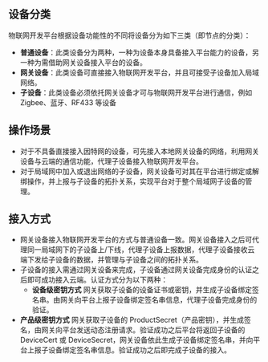 
## 设备分类

物联网开发平台根据设备功能性的不同将设备分为如下三类（即节点的分类）：

- **普通设备**：此类设备分为两种，一种为设备本身具备接入平台能力的设备，另一种为需借助网关设备接入平台的设备。
- **网关设备**：此类设备可直接接入物联网开发平台，并且可接受子设备加入局域网络。
- **子设备**：此类设备必须依托网关设备才可与物联网开发平台进行通信，例如 Zigbee、蓝牙、RF433 等设备


## 操作场景

- 对于不具备直接接入因特网的设备，可先接入本地网关设备的网络，利用网关设备与云端的通信功能，代理子设备接入物联网开发平台。
- 对于局域网中加入或退出网络的子设备，网关设备可对其在平台进行绑定或解绑操作，并上报与子设备的拓扑关系，实现平台对于整个局域网子设备的管理。

## 接入方式

- 网关设备接入物联网开发平台的方式与普通设备一致。网关设备接入之后可代理同一局域网下的子设备上/下线，代理子设备上报数据，代理子设备接收云端下发给子设备的数据，并管理与子设备之间的拓扑关系。
- 子设备的接入需通过网关设备来完成，子设备通过网关设备完成身份的认证之后即可成功接入云端。认证方式分为以下两种：
  - **设备级密钥方式**
    网关获取子设备的设备证书或密钥，并生成子设备绑定签名串。由网关向平台上报子设备绑定签名串信息，代理子设备完成身份的验证。
 - **产品级密钥方式**
   网关获取子设备的 ProductSecret（产品密钥），并生成签名，由网关向平台发送动态注册请求。验证成功之后平台将返回子设备的 DeviceCert 或 DeviceSecret，网关设备依此生成子设备绑定签名串，并向平台上报子设备绑定签名串信息。验证成功之后即完成子设备的接入。
